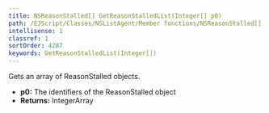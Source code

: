 ```yaml
---
title: NSReasonStalled[] GetReasonStalledList(Integer[] p0)
path: /EJScript/Classes/NSListAgent/Member functions/NSReasonStalled[] GetReasonStalledList(Integer[] p_0)
intellisense: 1
classref: 1
sortOrder: 4287
keywords: GetReasonStalledList(Integer[])
---
```


Gets an array of ReasonStalled objects.



* **p0:** The identifiers of the ReasonStalled object
* **Returns:** IntegerArray


